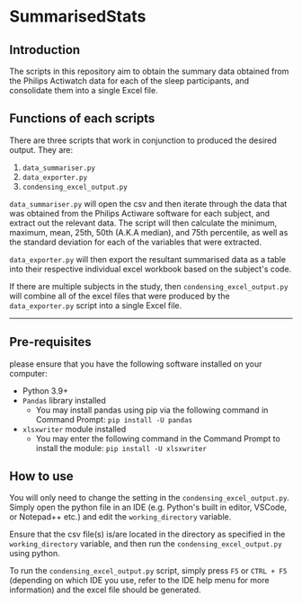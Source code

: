 # SummarisedStats

## Introduction

The scripts in this repository aim to obtain the summary data obtained from the Philips Actiwatch data for each of the sleep participants, and consolidate them into a single Excel file.

## Functions of each scripts

There are three scripts that work in conjunction to produced the desired output. They are:

1) ```data_summariser.py```
2) ```data_exporter.py```
3) ```condensing_excel_output.py```

```data_summariser.py``` will open the csv and then iterate through the data that was obtained from the Philips Actiware software for each subject, and extract out the relevant data. The script will then calculate the minimum, maximum, mean, 25th, 50th (A.K.A median), and 75th percentile, as well as the standard deviation for each of the variables that were extracted.

```data_exporter.py``` will then export the resultant summarised data as a table into their respective individual excel workbook based on the subject's code.

If there are multiple subjects in the study, then ```condensing_excel_output.py``` will combine all of the excel files that were produced by the ```data_exporter.py``` script into a single Excel file.

---

## Pre-requisites

please ensure that you have the following software installed on your computer:

- Python 3.9+
- ```Pandas``` library installed
  - You may install pandas using pip via the following command in Command Prompt:
  ```pip install -U pandas```
- `xlsxwriter` module installed
  - You may enter the following command in the Command Prompt to install the module:
  ```pip install -U xlsxwriter```

## How to use

You will only need to change the setting in the ```condensing_excel_output.py```. Simply open the python file in an IDE (e.g. Python's built in editor, VSCode, or Notepad++ etc.) and edit the `working_directory` variable.

Ensure that the csv file(s) is/are located in the directory as specified in the `working_directory` variable, and then run the `condensing_excel_output.py` using python.

To run the `condensing_excel_output.py` script, simply press `F5` or `CTRL + F5` (depending on which IDE you use, refer to the IDE help menu for more information) and the excel file should be generated.
